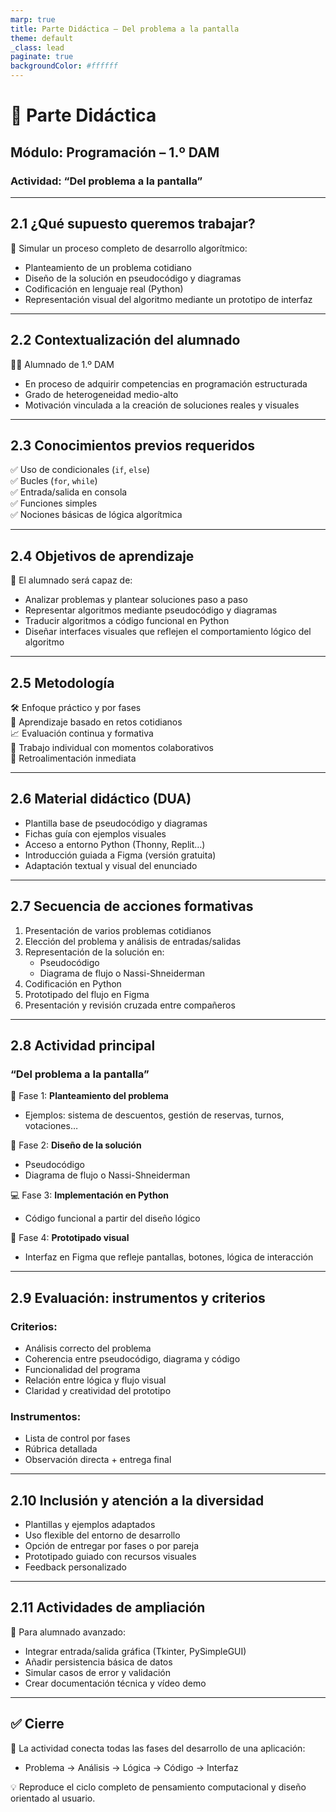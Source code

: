 ```yaml
---
marp: true
title: Parte Didáctica – Del problema a la pantalla
theme: default
_class: lead
paginate: true
backgroundColor: #ffffff
---
```


# 🧩 Parte Didáctica  
## Módulo: Programación – 1.º DAM  
### Actividad: “Del problema a la pantalla”

---

## 2.1 ¿Qué supuesto queremos trabajar?

📌 Simular un proceso completo de desarrollo algorítmico:

- Planteamiento de un problema cotidiano
- Diseño de la solución en pseudocódigo y diagramas
- Codificación en lenguaje real (Python)
- Representación visual del algoritmo mediante un prototipo de interfaz

---

## 2.2 Contextualización del alumnado

👨‍🎓 Alumnado de 1.º DAM

- En proceso de adquirir competencias en programación estructurada
- Grado de heterogeneidad medio-alto
- Motivación vinculada a la creación de soluciones reales y visuales

---

## 2.3 Conocimientos previos requeridos

✅ Uso de condicionales (`if`, `else`)  
✅ Bucles (`for`, `while`)  
✅ Entrada/salida en consola  
✅ Funciones simples  
✅ Nociones básicas de lógica algorítmica

---

## 2.4 Objetivos de aprendizaje

🎯 El alumnado será capaz de:

- Analizar problemas y plantear soluciones paso a paso
- Representar algoritmos mediante pseudocódigo y diagramas
- Traducir algoritmos a código funcional en Python
- Diseñar interfaces visuales que reflejen el comportamiento lógico del algoritmo

---

## 2.5 Metodología

🛠️ Enfoque práctico y por fases  
💬 Aprendizaje basado en retos cotidianos  
📈 Evaluación continua y formativa  
🤝 Trabajo individual con momentos colaborativos  
🔁 Retroalimentación inmediata

---

## 2.6 Material didáctico (DUA)

- Plantilla base de pseudocódigo y diagramas  
- Fichas guía con ejemplos visuales  
- Acceso a entorno Python (Thonny, Replit…)  
- Introducción guiada a Figma (versión gratuita)  
- Adaptación textual y visual del enunciado

---

## 2.7 Secuencia de acciones formativas

1. Presentación de varios problemas cotidianos  
2. Elección del problema y análisis de entradas/salidas  
3. Representación de la solución en:  
   - Pseudocódigo  
   - Diagrama de flujo o Nassi-Shneiderman  
4. Codificación en Python  
5. Prototipado del flujo en Figma  
6. Presentación y revisión cruzada entre compañeros

---

## 2.8 Actividad principal  
### “Del problema a la pantalla”

🚀 Fase 1: **Planteamiento del problema**

- Ejemplos: sistema de descuentos, gestión de reservas, turnos, votaciones…

🧠 Fase 2: **Diseño de la solución**

- Pseudocódigo  
- Diagrama de flujo o Nassi-Shneiderman

💻 Fase 3: **Implementación en Python**

- Código funcional a partir del diseño lógico

🎨 Fase 4: **Prototipado visual**

- Interfaz en Figma que refleje pantallas, botones, lógica de interacción

---

## 2.9 Evaluación: instrumentos y criterios

### Criterios:

- Análisis correcto del problema  
- Coherencia entre pseudocódigo, diagrama y código  
- Funcionalidad del programa  
- Relación entre lógica y flujo visual  
- Claridad y creatividad del prototipo

### Instrumentos:

- Lista de control por fases  
- Rúbrica detallada  
- Observación directa + entrega final

---

## 2.10 Inclusión y atención a la diversidad

- Plantillas y ejemplos adaptados  
- Uso flexible del entorno de desarrollo  
- Opción de entregar por fases o por pareja  
- Prototipado guiado con recursos visuales  
- Feedback personalizado

---

## 2.11 Actividades de ampliación

🌟 Para alumnado avanzado:

- Integrar entrada/salida gráfica (Tkinter, PySimpleGUI)  
- Añadir persistencia básica de datos  
- Simular casos de error y validación  
- Crear documentación técnica y vídeo demo

---

## ✅ Cierre

🎯 La actividad conecta todas las fases del desarrollo de una aplicación:

- Problema → Análisis → Lógica → Código → Interfaz

💡 Reproduce el ciclo completo de pensamiento computacional y diseño orientado al usuario.

